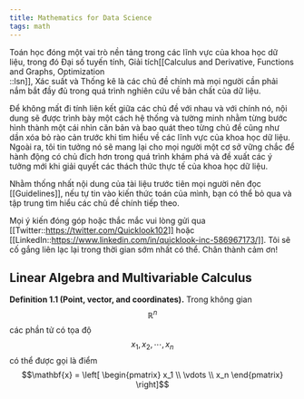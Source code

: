 ```yaml
---
title: Mathematics for Data Science
tags: math
---
```


Toán học đóng một vai trò nền tảng trong các lĩnh vực của khoa học dữ liệu, trong đó Đại số tuyến tính, Giải tích[[Calculus and Derivative, Functions and Graphs, Optimization<br/>::lsn]], Xác suất và Thống kê là các chủ đề chính mà mọi người cần phải nắm bắt đầy đủ trong quá trình nghiên cứu về bản chất của dữ liệu.

Để không mất đi tính liên kết giữa các chủ đề với nhau và với chính nó, nội dung sẽ được trình bày một cách hệ thống và tường minh nhằm từng bước hình thành một cái nhìn căn bản và bao quát theo từng chủ đề cũng như dần xóa bỏ rào cản trước khi tìm hiểu về các lĩnh vực của khoa học dữ liệu. Ngoài ra, tôi tin tưởng nó sẽ mang lại cho mọi người một cơ sở vững chắc để hành động có chủ đích hơn trong quá trình khám phá và đề xuất các ý tưởng mới khi giải quyết các thách thức thực tế của khoa học dữ liệu.

Nhằm thống nhất nội dung của tài liệu trước tiên mọi người nên đọc [[Guidelines]], nếu tự tin vào kiến thức toán của mình, bạn có thể bỏ qua và tập trung tìm hiểu các chủ đề chính tiếp theo. 

Mọi ý kiến đóng góp hoặc thắc mắc vui lòng gửi qua [[Twitter::https://twitter.com/Quicklook102]] hoặc [[LinkedIn::https://www.linkedin.com/in/quicklook-inc-586967173/]]. Tôi sẽ cố gắng liên lạc lại trong thời gian sớm nhất có thể. Chân thành cảm ơn!

## Linear Algebra and Multivariable Calculus

**Definition 1.1 (Point, vector, and coordinates).** Trong không gian $$\mathbb{R}^{n}$$ các phần tử có tọa độ $$x_1 , x_2 , \cdots , x_n$$ có thể được gọi là điểm 
$$\mathbf{x} = \left[
\begin{pmatrix}
x_1 \\ \vdots \\ x_n
\end{pmatrix}
\right]$$
